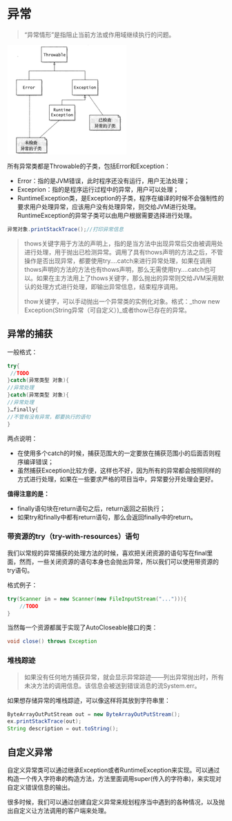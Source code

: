 # 异常

> “异常情形”是指阻止当前方法或作用域继续执行的问题。

![](/assets/exception1.png)

所有异常类都是Throwable的子类，包括Error和Exception：

* Error：指的是JVM错误，此时程序还没有运行，用户无法处理；
* Exceprion：指的是程序运行过程中的异常，用户可以处理；
* RuntimeException类，是Exception的子类，程序在编译的时候不会强制性的要求用户处理异常，应该用户没有处理异常，则交给JVM进行处理。RuntimeException的异常子类可以由用户根据需要选择进行处理。

```java
异常对象.printStackTrace();//打印异常信息
```

> thows关键字用于方法的声明上，指的是当方法中出现异常后交由被调用处进行处理，用于抛出已检测异常。调用了具有thows声明的方法之后，不管操作是否出现异常，都要使用try….catch来进行异常处理，如果在调用thows声明的方法的方法也有thows声明，那么无需使用try….catch也可以。如果在主方法用上了thows关键字，那么抛出的异常则交给JVM采用默认的处理方式进行处理，即输出异常信息，结束程序调用。
>
> thow关键字，可以手动抛出一个异常类的实例化对象。格式：_thow new Exception\(String异常（可自定义）\)_或者thow已存在的异常。

## 异常的捕获

一般格式：

```java
try{
 //TODO
}catch(异常类型 对象){
//异常处理
}catch(异常类型 对象){
//异常处理
}…finally{
//不管有没有异常，都要执行的语句
}
```

两点说明：

* 在使用多个catch的时候，捕获范围大的一定要放在捕获范围小的后面否则程序编译错误；
* 虽然捕获Exception比较方便，这样也不好，因为所有的异常都会按照同样的方式进行处理，如果在一些要求严格的项目当中，异常要分开处理会更好。

**值得注意的是：**

* finally语句块在return语句之后，return返回之前执行；
* 如果try和finally中都有return语句，那么会返回finally中的return。

### 带资源的try（try-with-resources）语句

我们以常规的异常捕获的处理方法的时候，喜欢把关闭资源的语句写在final里面，然而，一些关闭资源的语句本身也会抛出异常，所以我们可以使用带资源的try语句。

格式例子：

```java
try(Scanner in = new Scanner(new FileInputStream("..."))){
    //TODO
}
```

当然每一个资源都属于实现了AutoCloseable接口的类：

```java
void close() throws Exception
```

### 堆栈踪迹

> 如果没有任何地方捕获异常，就会显示异常踪迹——列出异常抛出时，所有未决方法的调用信息。该信息会被送到错误消息的流System.err。

如果想存储异常的堆栈踪迹，可以像这样将其放到字符串里：

```java
ByteArrayOutPutStream out = new ByteArrayOutPutStream();
ex.printStackTrace(out);
String description = out.toString();
```

## 自定义异常

自定义异常类可以通过继承Exception或者RuntimeException来实现。可以通过构造一个传入字符串的构造方法，方法里面调用super\(传入的字符串\)，来实现对自定义错误信息的输出。

很多时候，我们可以通过创建自定义异常来规划程序当中遇到的各种情况，以及抛出自定义让方法调用的客户端来处理。


